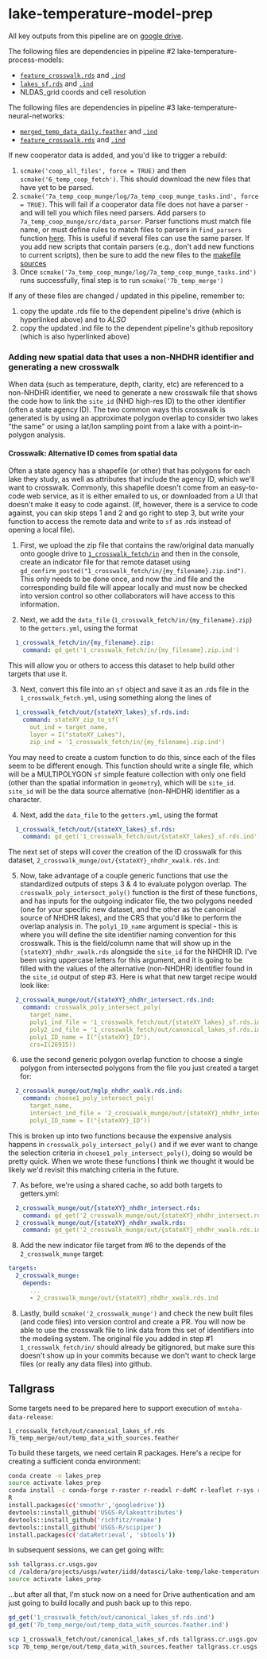 # lake-temperature-model-prep

All key outputs from this pipeline are on [google drive](https://drive.google.com/drive/u/1/folders/1BKPxm1-eH6xT_Q_zx7w1iyEDVgeTYjd_?ogsrc=32).

The following files are dependencies in pipeline #2 lake-temperature-process-models:
  -  [`feature_crosswalk.rds`](https://drive.google.com/drive/u/1/folders/1R4FBzDUCRMpK-rwqMt_NTujq68aYojTQ) and [`.ind`](https://github.com/USGS-R/lake-temperature-process-models/tree/master/1_get_lake_attr/in)
  -  [`lakes_sf.rds`](https://drive.google.com/drive/u/1/folders/1R4FBzDUCRMpK-rwqMt_NTujq68aYojTQ) and [`.ind`](https://github.com/USGS-R/lake-temperature-process-models/tree/master/1_get_lake_attr/in)
  -  NLDAS_grid coords and cell resolution  
  
The following files are dependencies in pipeline #3 lake-temperature-neural-networks:
  -  [`merged_temp_data_daily.feather`](https://drive.google.com/drive/u/1/folders/1pbhIjfYUPZ4lEICm5zwJFjIjGYEz1qwi) and [`.ind`](https://github.com/USGS-R/lake-temperature-neural-network/in/merged_temp_data_daily.feather.ind)
   -  [`feature_crosswalk.rds`](https://drive.google.com/drive/u/1/folders/1pbhIjfYUPZ4lEICm5zwJFjIjGYEz1qwi) and [`.ind`](https://github.com/USGS-R/lake-temperature-neural-network/in/feature_crosswalk.rds.ind)
  
If new cooperator data is added, and you'd like to trigger a rebuild:
  1. `scmake('coop_all_files', force = TRUE)` and then `scmake('6_temp_coop_fetch')`. This should download the new files that have yet to be parsed.
  2. `scmake('7a_temp_coop_munge/log/7a_temp_coop_munge_tasks.ind', force = TRUE)`. This will fail if a cooperator data file does not have a parser - and will tell you which files need parsers. Add parsers to `7a_temp_coop_munge/src/data_parser`. Parser functions must match file name, or must define rules to match files to parsers in `find_parsers` function [here](https://github.com/USGS-R/lake-temperature-model-prep/blob/master/7a_temp_coop_munge/src/parsing_task_fxns.R). This is useful if several files can use the same parser. If you add new scripts that contain parsers (e.g., don't add new functions to current scripts), then be sure to add the new files to the [makefile sources](https://github.com/USGS-R/lake-temperature-model-prep/blob/master/7a_temp_coop_munge/src/parsing_task_fxns.R#L89)
  3. Once `scmake('7a_temp_coop_munge/log/7a_temp_coop_munge_tasks.ind')` runs successfully, final step is to run `scmake('7b_temp_merge')`

If any of these files are changed / updated in this pipeline, remember to: 
  1. copy the update .rds file to the dependent pipeline's drive (which is hyperlinked above) and to _ALSO_
  2. copy the updated .ind file to the dependent pipeline's github repository (which is also hyperlinked above)

### Adding new spatial data that uses a non-NHDHR identifier and generating a new crosswalk
When data (such as temperature, depth, clarity, etc) are referenced to a non-NHDHR identifier, we need to generate a new crosswalk file that shows the code how to link the `site_id` (NHD high-res ID) to the other identifier (often a state agency ID). The two common ways this crosswalk is generated is by using an approximate polygon overlap to consider two lakes "the same" or using a lat/lon sampling point from a lake with a point-in-polygon analysis. 

#### Crosswalk: Alternative ID comes from spatial data
Often a state agency has a shapefile (or other) that has polygons for each lake they study, as well as attributes that include the agency ID, which we'll want to crosswalk. Commonly, this shapefile doesn't come from an easy-to-code web service, as it is either emailed to us, or downloaded from a UI that doesn't make it easy to code against. (If, however, there is a service to code against, you can skip steps 1 and 2 and go right to step 3, but write your function to access the remote data and write to `sf` as .rds instead of opening a local file).

1) First, we upload the zip file that contains the raw/original data manually onto google drive to [`1_crosswalk_fetch/in`](https://drive.google.com/drive/u/0/folders/1T8cpB2YUXbP_q4fFNCd3elOG6_FU1TvU) and then in the console, create an indicator file for that remote dataset using `gd_confirm_posted("1_crosswalk_fetch/in/{my_filename}.zip.ind")`. This only needs to be done once, and now the .ind file and the corresponding build file will appear locally and must now be checked into version control so other collaborators will have access to this information. 

2) Next, we add the `data_file` (`1_crosswalk_fetch/in/{my_filename}.zip`) to the `getters.yml`, using the format
```yaml
  1_crosswalk_fetch/in/{my_filename}.zip:
    command: gd_get('1_crosswalk_fetch/in/{my_filename}.zip.ind')
```
This will allow you or others to access this dataset to help build other targets that use it. 

3) Next, convert this file into an `sf` object and save it as an .rds file in the `1_crosswalk_fetch.yml`, using something along the lines of 
```yaml
  1_crosswalk_fetch/out/{stateXY_lakes}_sf.rds.ind:
    command: stateXY_zip_to_sf(
      out_ind = target_name,
      layer = I("stateXY_Lakes"),
      zip_ind = '1_crosswalk_fetch/in/{my_filename}.zip.ind')
```
You may need to create a custom function to do this, since each of the files seem to be different enough. This function should write a single file, which will be a MULTIPOLYGON `sf` simple feature collection with only one field (other than the spatial information in `geometry`), which will be `site_id`. `site_id` will be the data source alternative (non-NHDHR) identifier as a character. 


4) Next, add the `data_file` to the `getters.yml`, using the format
```yaml
  1_crosswalk_fetch/out/{stateXY_lakes}_sf.rds:
    command: gd_get('1_crosswalk_fetch/out/{stateXY_lakes}_sf.rds.ind')
```

The next set of steps will cover the creation of the ID crosswalk for this dataset, `2_crosswalk_munge/out/{stateXY}_nhdhr_xwalk.rds.ind`:

5) Now, take advantage of a couple generic functions that use the standardized outputs of steps 3 & 4 to evaluate polygon overlap. The `crosswalk_poly_intersect_poly()` function is the first of these functions, and has inputs for the outgoing indicator file, the two polygons needed (one for your specific new dataset, and the other as the canonical source of NHDHR lakes), and the CRS that you'd like to perform the overlap analysis in. The `poly1_ID_name` argument is special - this is where you will define the site identifier naming convention for this crosswalk. This is the field/column name that will show up in the `{stateXY}_nhdhr_xwalk.rds` alongside the `site_id` for the NHDHR ID. I've been using uppercase letters for this argument, and it is going to be filled with the values of the alternative (non-NHDHR) identifier found in the `site_id` output of step #3. Here is what that new target recipe would look like: 
```yaml
  2_crosswalk_munge/out/{stateXY}_nhdhr_intersect.rds.ind:
    command: crosswalk_poly_intersect_poly(
      target_name,
      poly1_ind_file = '1_crosswalk_fetch/out/{stateXY_lakes}_sf.rds.ind',
      poly2_ind_file = '1_crosswalk_fetch/out/canonical_lakes_sf.rds.ind',
      poly1_ID_name = I("{stateXY}_ID"),
      crs=I(26915))
```
6) use the second generic polygon overlap function to choose a single polygon from intersected polygons from the file you just created a target for:
```yaml
  2_crosswalk_munge/out/mglp_nhdhr_xwalk.rds.ind:
    command: choose1_poly_intersect_poly(
      target_name,
      intersect_ind_file = '2_crosswalk_munge/out/{stateXY}_nhdhr_intersect.rds.ind',
      poly1_ID_name = I("{stateXY}_ID"))
```
This is broken up into two functions because the expensive analysis happens in `crosswalk_poly_intersect_poly()` and if we ever want to change the selection criteria in `choose1_poly_intersect_poly()`, doing so would be pretty quick. When we wrote these functions I think we thought it would be likely we'd revisit this matching criteria in the future. 


7) As before, we're using a shared cache, so add both targets to getters.yml:
```yaml
  2_crosswalk_munge/out/{stateXY}_nhdhr_intersect.rds:
    command: gd_get('2_crosswalk_munge/out/{stateXY}_nhdhr_intersect.rds.ind')    
  2_crosswalk_munge/out/{stateXY}_nhdhr_xwalk.rds:
    command: gd_get('2_crosswalk_munge/out/{stateXY}_nhdhr_xwalk.rds.ind')
```

8) Add the new indicator file target from #6 to the depends of the `2_crosswalk_munge` target:
```yaml
targets:
  2_crosswalk_munge:
    depends:
      ...
      - 2_crosswalk_munge/out/{stateXY}_nhdhr_xwalk.rds.ind
```

8) Lastly, build `scmake('2_crosswalk_munge')` and check the new built files (and code files) into version control and create a PR. You will now be able to use the crosswalk file to link data from this set of identifiers into the modeling system. The original file you added in step #1 `1_crosswalk_fetch/in/` should already be gitignored, but make sure this doesn't show up in your commits because we don't want to check large files (or really any data files) into github. 


## Tallgrass

Some targets need to be prepared here to support execution of `mntoha-data-release`:
```
1_crosswalk_fetch/out/canonical_lakes_sf.rds
7b_temp_merge/out/temp_data_with_sources.feather
```

To build these targets, we need certain R packages. Here's a recipe for creating a sufficient conda environment:
```sh
conda create -n lakes_prep
source activate lakes_prep
conda install -c conda-forge r-raster r-readxl r-doMC r-leaflet r-sys r-e1071 r-class r-KernSmooth r-askpass r-classInt r-DBI r-fs r-openssl r-sf r-units r-curl r-gargle r-httr r-purrr r-uuid r-devtools r-dplyr r-tidyselect r-BH r-plogr r-optparse r-storr r-getopt r-readr r-tidyr r-feather r-lwgeom r-maps r-ncdf4 r-lubridate r-generics
R
install.packages(c('smoothr','googledrive'))
devtools::install_github('USGS-R/lakeattributes')
devtools::install_github('richfitz/remake')
devtools::install_github('USGS-R/scipiper')
install.packages(c('dataRetrieval', 'sbtools'))
```

In subsequent sessions, we can get going with:
```sh
ssh tallgrass.cr.usgs.gov
cd /caldera/projects/usgs/water/iidd/datasci/lake-temp/lake-temperature-model-prep
source activate lakes_prep
```

...but after all that, I'm stuck now on a need for Drive authentication and am just going
to build locally and push back up to this repo.
```r
gd_get('1_crosswalk_fetch/out/canonical_lakes_sf.rds.ind')
gd_get('7b_temp_merge/out/temp_data_with_sources.feather.ind')
```
```sh
scp 1_crosswalk_fetch/out/canonical_lakes_sf.rds tallgrass.cr.usgs.gov:/caldera/projects/usgs/water/iidd/datasci/lake-temp/lake-temperature-model-prep/1_crosswalk_fetch/out/
scp 7b_temp_merge/out/temp_data_with_sources.feather tallgrass.cr.usgs.gov:/caldera/projects/usgs/water/iidd/datasci/lake-temp/lake-temperature-model-prep/7b_temp_merge/out/
```
